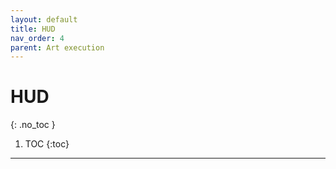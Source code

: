 ```yaml
---
layout: default
title: HUD
nav_order: 4
parent: Art execution
---
```


# HUD
{: .no_toc }


1. TOC
{:toc}

---